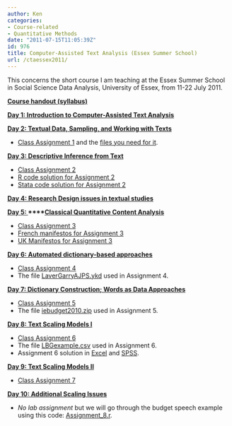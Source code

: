 ```yaml
---
author: Ken
categories:
- Course-related
- Quantitative Methods
date: "2011-07-15T11:05:39Z"
id: 976
title: Computer-Assisted Text Analysis (Essex Summer School)
url: /ctaessex2011/
---
```

This concerns the short course I am teaching at the Essex Summer School in Social Science Data Analysis, University of Essex, from 11-22 July 2011.

**[Course handout (syllabus)](/assets/courses/ctaessex2011/CTA_Essex_syllabus_2011.pdf)**

**[Day 1: Introduction to Computer-Assisted Text Analysis](/assets/courses/ctaessex2011/CTA_Essex_Day1.pdf)**

**[Day 2: Textual Data, Sampling, and Working with Texts](/assets/courses/ctaessex2011/CTA_Essex_Day2.pdf)**

  * [Class Assignment 1](/assets/courses/ctaessex2011/Assignment_1.pdf) and the [files you need for it](/assets/courses/ctaessex2011/frenchtexts.zip).

**[Day 3: Descriptive Inference from Text](/assets/courses/ctaessex2011/CTA_Essex_Day3.pdf)**

  * [Class Assignment 2](/assets/courses/ctaessex2011/Assignment_2.pdf)
  * [R code solution for Assignment 2](/assets/courses/ctaessex2011/Assignment_2.r)
  * [Stata code solution for Assignment 2](/assets/courses/ctaessex2011/Assignment_2.do)

**[Day 4: Research Design issues in textual studies](/assets/courses/ctaessex2011/CTA_Essex_Day4.pdf)**

**[Day 5: ](/assets/courses/ctaessex2011/CTA_Essex_Day5.pdf)****[Classical Quantitative Content Analysis](/assets/courses/ctaessex2011/CTA_Essex_Day5.pdf)**

  * [Class Assignment 3](/assets/courses/ctaessex2011/Assignment_3.pdf)
  * [French manifestos for Assignment 3](/assets/courses/ctaessex2011/FR_manifestos.zip)
  * [UK Manifestos for Assignment 3](/assets/courses/ctaessex2011/UK_manifestos.zip)

**[Day 6: ](/assets/courses/ctaessex2011/CTA_Essex_Day6.pdf)[Automated dictionary-based approaches](/assets/courses/ctaessex2011/CTA_Essex_Day6.pdf)**

  * [Class Assignment 4](/assets/courses/ctaessex2011/Assignment_4.pdf)
  * The file [LaverGarryAJPS.ykd](/assets/courses/ctaessex2011/LaverGarryAJPS.ykd) used in Assignment 4.

**[Day 7: Dictionary Construction; Words as Data Approaches](/assets/courses/ctaessex2011/CTA_Essex_Day7.pdf)**

  * [Class Assignment 5](/assets/courses/ctaessex2011/Assignment_5.pdf)
  * The file [iebudget2010.zip](/assets/courses/ctaessex2011/iebudget2010.zip) used in Assignment 5.

**[Day 8: Text Scaling Models I](/assets/courses/ctaessex2011/CTA_Essex_Day8a.pdf)**

  * [Class Assignment 6](/assets/courses/ctaessex2011/Assignment_6.pdf)
  * The file [LBGexample.csv](/assets/courses/ctaessex2011/LBGexample.csv) used in Assignment 6.
  * Assignment 6 solution in [Excel](/assets/courses/ctaessex2011/Assignment_6.xls) and [SPSS](/assets/courses/ctaessex2011/Assignment_6.sav).

**[Day 9: Text Scaling Models II](/assets/courses/ctaessex2011/CTA_Essex_Day9.pdf)**

  * [Class Assignment 7](/assets/courses/ctaessex2011/Assignment_7.pdf)

**[Day 10: Additional Scaling Issues](/assets/courses/ctaessex2011/CTA_Essex_Day10.pdf)**

  * _No lab assignment_ but we will go through the budget speech example using this code: [Assignment_8.r](/assets/courses/ctaessex2011/Assignment_8.r).

&nbsp;

&nbsp;

&nbsp;

&nbsp;

&nbsp;

&nbsp;

&nbsp;

